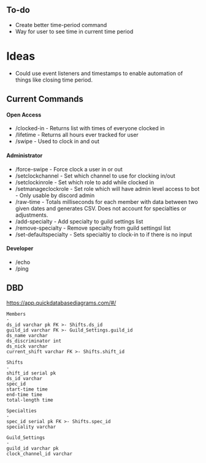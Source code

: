 
## To-do
- Create better time-period command
- Way for user to see time in current time period

# Ideas
- Could use event listeners and timestamps to enable automation of things like closing time period.

## Current Commands
#### Open Access
- /clocked-in - Returns list with times of everyone clocked in
- /lifetime - Returns all hours ever tracked for user
- /swipe - Used to clock in and out

#### Administrator
- /force-swipe - Force clock a user in or out
- /setclockchannel - Set which channel to use for clocking in/out
- /setclockinrole - Set which role to add while clocked in
- /setmanageclockrole - Set role which will have admin level access to bot - Only usable by discord admin
- /raw-time - Totals milliseconds for each member with data between two given dates and generates CSV. Does not account for specialties or adjustments.
- /add-specialty - Add specialty to guild settings list
- /remove-specialty - Remove specialty from guild settingsl list
- /set-defaultspecialty - Sets specialtiy to clock-in to if there is no input

#### Developer
- /echo
- /ping

## DBD
https://app.quickdatabasediagrams.com/#/


```
Members
-
ds_id varchar pk FK >- Shifts.ds_id
guild_id varchar FK >- Guild_Settings.guild_id
ds_name varchar
ds_discriminator int
ds_nick varchar
current_shift varchar FK >- Shifts.shift_id

Shifts
-
shift_id serial pk
ds_id varchar
spec_id
start-time time
end-time time
total-length time

Specialties
-
spec_id serial pk FK >- Shifts.spec_id
speciality varchar

Guild_Settings
-
guild_id varchar pk
clock_channel_id varchar
```
